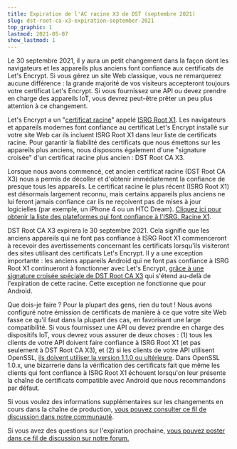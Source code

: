 ```yaml
---
title: Expiration de l'AC racine X3 de DST (septembre 2021)
slug: dst-root-ca-x3-expiration-september-2021
top_graphic: 1
lastmod: 2021-05-07
show_lastmod: 1
---
```



Le 30 septembre 2021, il y aura un petit changement dans la façon dont les navigateurs et les appareils plus anciens font confiance aux certificats de Let's Encrypt. Si vous gérez un site Web classique, vous ne remarquerez aucune différence : la grande majorité de vos visiteurs accepteront toujours votre certificat Let's Encrypt. Si vous fournissez une API ou devez prendre en charge des appareils IoT, vous devrez peut-être prêter un peu plus attention à ce changement.

Let's Encrypt a un "[certificat racine][]" appelé [ISRG Root X1][]. Les navigateurs et appareils modernes font confiance au certificat Let's Encrypt installé sur votre site Web car ils incluent ISRG Root X1 dans leur liste de certificats racine. Pour garantir la fiabilité des certificats que nous émettons sur les appareils plus anciens, nous disposons également d'une "signature croisée" d'un certificat racine plus ancien : DST Root CA X3.

Lorsque nous avons commencé, cet ancien certificat racine (DST Root CA X3) nous a permis de décoller et d'obtenir immédiatement la confiance de presque tous les appareils. Le certificat racine le plus récent (ISRG Root X1) est désormais largement reconnu, mais certains appareils plus anciens ne lui feront jamais confiance car ils ne reçoivent pas de mises à jour logicielles (par exemple, un iPhone 4 ou un HTC Dream). [Cliquez ici pour obtenir la liste des plateformes qui font confiance à l'ISRG. Racine X1][compatibility].

DST Root CA X3 expirera le 30 septembre 2021. Cela signifie que les anciens appareils qui ne font pas confiance à ISRG Root X1 commenceront à recevoir des avertissements concernant les certificats lorsqu'ils visiteront des sites utilisant des certificats Let's Encrypt. Il y a une exception importante : les anciens appareils Android qui ne font pas confiance à ISRG Root X1 continueront à fonctionner avec Let's Encrypt, [grâce à une signature croisée spéciale de DST Root CA X3][cross-sign] qui s'étend au-delà de l'expiration de cette racine. Cette exception ne fonctionne que pour Android.

Que dois-je faire ? Pour la plupart des gens, rien du tout ! Nous avons configuré notre émission de certificats de manière à ce que votre site Web fasse ce qu'il faut dans la plupart des cas, en favorisant une large compatibilité. Si vous fournissez une API ou devez prendre en charge des dispositifs IoT, vous devrez vous assurer de deux choses : (1) tous les clients de votre API doivent faire confiance à ISRG Root X1 (et pas seulement à DST Root CA X3), et (2) si les clients de votre API utilisent OpenSSL, [ils doivent utiliser la version 1.1.0 ou ultérieure][openssl]. Dans OpenSSL 1.0.x, une bizarrerie dans la vérification des certificats fait que même les clients qui font confiance à ISRG Root X1 échouent lorsqu'on leur présente la chaîne de certificats compatible avec Android que nous recommandons par défaut.

Si vous voulez des informations supplémentaires sur les changements en cours dans la chaîne de production, [vous pouvez consulter ce fil de discussion dans notre communauté][production].

Si vous avez des questions sur l'expiration prochaine, [vous pouvez poster dans ce fil de discussion sur notre forum.][forum]

[certificat racine]: /docs/glossary/#def-root
[ISRG Root X1]: /certificates/
[cross-sign]: /2020/12/21/extending-android-compatibility.html
[openssl]: https://community.letsencrypt.org/t/openssl-client-compatibility-changes-for-let-s-encrypt-certificates/143816
[forum]: https://community.letsencrypt.org/t/help-thread-for-dst-root-ca-x3-expiration-september-2021/149190
[compatibility]: /docs/cert-compat/
[production]: https://community.letsencrypt.org/t/production-chain-changes/150739
